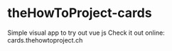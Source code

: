 # theHowToProject-cards
Simple visual app to try out vue js
Check it out online: cards.thehowtoproject.ch
